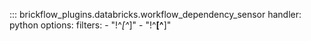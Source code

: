 
::: brickflow_plugins.databricks.workflow_dependency_sensor
    handler: python
    options:
        filters:
            - "!^_[^_]"
            - "!^__[^__]"

